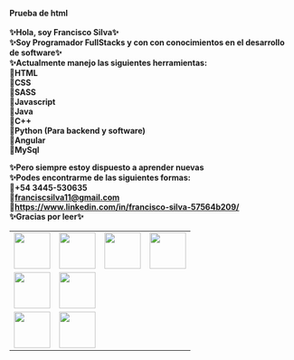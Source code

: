 <b> Prueba de html <b> <br> <br>
✨Hola, soy Francisco Silva✨ <br>
✨Soy Programador FullStacks y con con conocimientos en el desarrollo de software✨<br>
✨Actualmente manejo las siguientes herramientas:<br>
🌈HTML<br>
🌈CSS<br>
🌈SASS<br>
🌈Javascript<br>
🌈Java<br>
🌈C++<br>
🌈Python (Para backend y software)<br>
🌈Angular<br>
🌈MySql<br>
  <table>
  <tbody>
    <tr valign="top">
      <td width="25%" align="center">
        <img height="64px" src="https://cdn.svgporn.com/logos/html-5.svg">
      </td>
      <td width="25%" align="center">
        <img height="64px" src="https://cdn.svgporn.com/logos/css-3.svg">
      </td>
      <td width="25%" align="center">
        <img height="64px" src="https://cdn.svgporn.com/logos/javascript.svg">
      </td>
      <td width="25%" align="center">
        <img height="64px" src="https://cdn.svgporn.com/logos/vue.svg">
      </td>
    </tr>
    <tr valign="top">
      <td width="25%" align="center">
        <img height="64px" src="https://cdn.svgporn.com/logos/git-icon.svg">
      </td>
      <td width="25%" align="center">
        <img height="64px" src="https://cdn.svgporn.com/logos/visual-studio-code.svg">
      </td>
    </tr>
    <tr valign="top">
      <td width="25%" align="center">
        <img height="64px" src="https://cdn.svgporn.com/logos/sass.svg">
      </td>
      <td width="25%" align="center">
        <img height="64px" src="https://cdn.svgporn.com/logos/netlify.svg">
      </td>
    </tr>
  </tbody>

  
✨Pero siempre estoy dispuesto a aprender nuevas<br>
✨Podes encontrarme de las siguientes formas:<br>
🌈+54 3445-530635<br>
🌈franciscsilva11@gmail.com<br>
🌈https://www.linkedin.com/in/francisco-silva-57564b209/<br>
✨Gracias por leer✨
